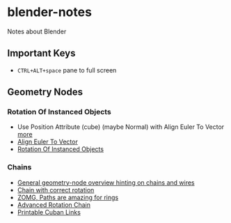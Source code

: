 # blender-notes
Notes about Blender

## Important Keys
- ```CTRL+ALT+space``` pane to full screen 

## Geometry Nodes

### Rotation Of Instanced Objects
- Use Position Attribute (cube) (maybe Normal) with Align Euler To Vector [more](https://youtu.be/0E1K9j9zoik?t=420)
- [Align Euler To Vector](https://www.youtube.com/watch?v=0E1K9j9zoik)
- [Rotation Of Instanced Objects](https://youtu.be/ATiU1T06EmQ?t=197)

### Chains
- [General geometry-node overview hinting on chains and wires](https://youtu.be/hh4OSvFEDBQ?t=639)
- [Chain with correct rotation](https://youtu.be/hh4OSvFEDBQ?t=1451)
- [ZOMG, Paths are amazing for rings](https://youtu.be/Ve9h7-E8EuM?t=100)
- [Advanced Rotation Chain](https://www.youtube.com/watch?v=iR8zSQuQW9A)
- [Printable Cuban Links](https://www.youtube.com/watch?v=g9KTofHBBXA)
